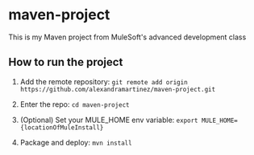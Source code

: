 # maven-project

This is my Maven project from MuleSoft's advanced development class

## How to run the project

1. Add the remote repository: `git remote add origin https://github.com/alexandramartinez/maven-project.git`

1. Enter the repo: `cd maven-project`

1. (Optional) Set your MULE_HOME env variable: `export MULE_HOME={locationOfMuleInstall}`

1. Package and deploy: `mvn install` 
